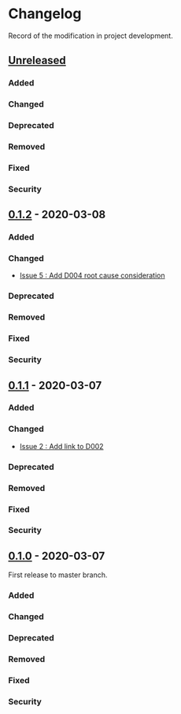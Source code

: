 # Changelog
Record of the modification in project development.

## [Unreleased]

### Added
### Changed
### Deprecated
### Removed
### Fixed
### Security

## [0.1.2] - 2020-03-08
### Added
### Changed
 - [Issue 5 : Add D004 root cause consideration](https://github.com/suikan4github/stm32-defects/issues/5)
### Deprecated
### Removed
### Fixed
### Security

## [0.1.1] - 2020-03-07
### Added
### Changed
 - [Issue 2 : Add link to D002](https://github.com/suikan4github/stm32-defects/issues/2)

### Deprecated
### Removed
### Fixed
### Security

## [0.1.0] - 2020-03-07
First release to master branch.

### Added
### Changed
### Deprecated
### Removed
### Fixed
### Security

[Unreleased]: https://github.com/suikan4github/murasaki_samples/compare/v0.1.2...develop
[0.1.2]: https://github.com/suikan4github/murasaki_samples/compare/v0.1.1...v0.1.2
[0.1.1]: https://github.com/suikan4github/murasaki_samples/compare/v0.1.0...v0.1.1
[0.1.0]: https://github.com/suikan4github/murasaki_samples/compare/v0.0.0...v0.1.0
